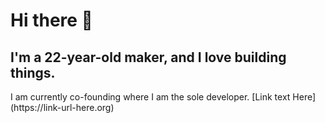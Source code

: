 <h1>Hi there 👋</h1>
<h2>I'm a 22-year-old maker, and I love building things.</h2>

<p>
  I am currently co-founding where I am the sole developer.
  [Link text Here](https://link-url-here.org)
</p>

